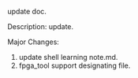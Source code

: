 update doc.

Description:
update.

Major Changes:
1. update shell learning note.md.
2. fpga_tool support designating file.